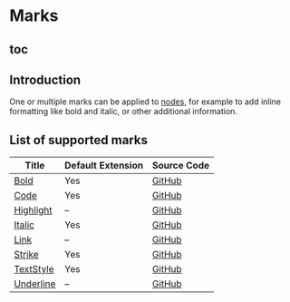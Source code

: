 # Marks

## toc

## Introduction
One or multiple marks can be applied to [nodes](/api/nodes), for example to add inline formatting like bold and italic, or other additional information.

## List of supported marks
| Title                              | Default Extension | Source Code                                                                                  |
| ---------------------------------- | ----------------- | -------------------------------------------------------------------------------------------- |
| [Bold](/api/marks/bold)            | Yes               | [GitHub](https://github.com/ueberdosis/tiptap/blob/main/packages/extension-bold/)       |
| [Code](/api/marks/code)            | Yes               | [GitHub](https://github.com/ueberdosis/tiptap/blob/main/packages/extension-code/)       |
| [Highlight](/api/marks/highlight)  | –                 | [GitHub](https://github.com/ueberdosis/tiptap/blob/main/packages/extension-highlight/)  |
| [Italic](/api/marks/italic)        | Yes               | [GitHub](https://github.com/ueberdosis/tiptap/blob/main/packages/extension-italic/)     |
| [Link](/api/marks/link)            | –                 | [GitHub](https://github.com/ueberdosis/tiptap/blob/main/packages/extension-link/)       |
| [Strike](/api/marks/strike)        | Yes               | [GitHub](https://github.com/ueberdosis/tiptap/blob/main/packages/extension-strike/)     |
| [TextStyle](/api/marks/text-style) | Yes               | [GitHub](https://github.com/ueberdosis/tiptap/blob/main/packages/extension-text-style/) |
| [Underline](/api/marks/underline)  | –                 | [GitHub](https://github.com/ueberdosis/tiptap/blob/main/packages/extension-underline/)  |
